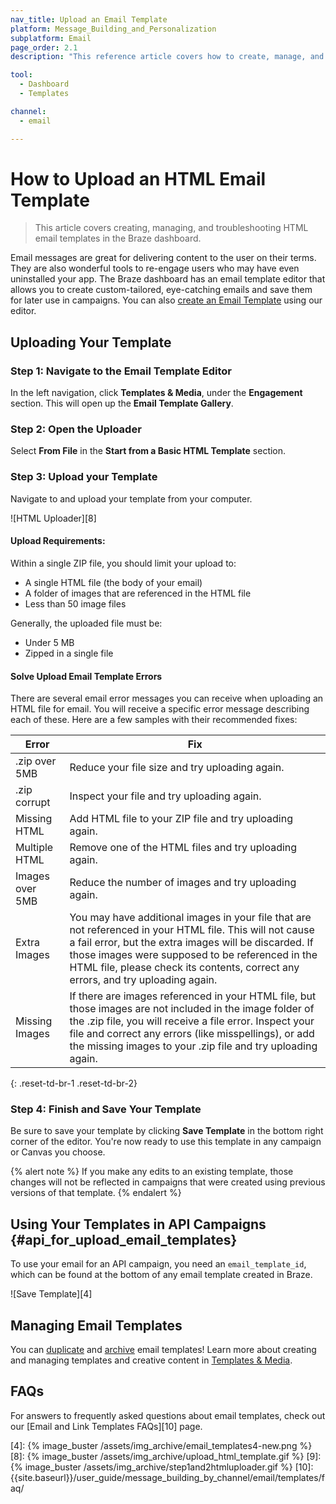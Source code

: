 ```yaml
---
nav_title: Upload an Email Template
platform: Message_Building_and_Personalization
subplatform: Email
page_order: 2.1
description: "This reference article covers how to create, manage, and troubleshoot an HTML email template using the Braze dashboard."

tool:
  - Dashboard
  - Templates

channel:
  - email

---
```


# How to Upload an HTML Email Template

> This article covers creating, managing, and troubleshooting HTML email templates in the Braze dashboard.

Email messages are great for delivering content to the user on their terms. They are also wonderful tools to re-engage users who may have even uninstalled your app. The Braze dashboard has an email template editor that allows you to create custom-tailored, eye-catching emails and save them for later use in campaigns. You can also [create an Email Template]({{site.baseurl}}/user_guide/message_building_by_channel/email/creating_an_email_template/) using our editor.

## Uploading Your Template

### Step 1: Navigate to the Email Template Editor

In the left navigation, click __Templates & Media__, under the __Engagement__ section. This will open up the __Email Template Gallery__.

### Step 2: Open the Uploader

Select **From File** in the **Start from a Basic HTML Template** section.

### Step 3: Upload your Template
Navigate to and upload your template from your computer.

![HTML Uploader][8]

#### Upload Requirements:

Within a single ZIP file, you should limit your upload to:
- A single HTML file (the body of your email)
- A folder of images that are referenced in the HTML file
- Less than 50 image files

Generally, the uploaded file must be:
- Under 5 MB
- Zipped in a single file

#### Solve Upload Email Template Errors
There are several email error messages you can receive when uploading an HTML file for email. You will receive a specific error message describing each of these. Here are a few samples with their recommended fixes:

| Error | Fix |
|---|---|
|.zip over 5MB| Reduce your file size and try uploading again.|
|.zip corrupt| Inspect your file and try uploading again. |
|Missing HTML| Add HTML file to your ZIP file and try uploading again.|
|Multiple HTML| Remove one of the HTML files and try uploading again.|
|Images over 5MB| Reduce the number of images and try uploading again. |
|Extra Images| You may have additional images in your file that are not referenced in your HTML file. This will not cause a fail error, but the extra images will be discarded. If those images were supposed to be referenced in the HTML file, please check its contents, correct any errors, and try uploading again.
|Missing Images| If there are images referenced in your HTML file, but those images are not included in the image folder of the .zip file, you will receive a file error. Inspect your file and correct any errors (like misspellings), or add the missing images to your .zip file and try uploading again.|
{: .reset-td-br-1 .reset-td-br-2}

### Step 4: Finish and Save Your Template

Be sure to save your template by clicking **Save Template** in the bottom right corner of the editor. You're now ready to use this template in any campaign or Canvas you choose.

{% alert note %}
If you make any edits to an existing template, those changes will not be reflected in campaigns that were created using previous versions of that template.
{% endalert %}

## Using Your Templates in API Campaigns {#api_for_upload_email_templates}

To use your email for an API campaign, you need an `email_template_id`, which can be found at the bottom of any email template created in Braze.

![Save Template][4]

## Managing Email Templates

You can [duplicate]({{site.baseurl}}/user_guide/engagement_tools/templates_and_media/duplicate/) and [archive]({{site.baseurl}}/user_guide/engagement_tools/templates_and_media/archive/) email templates! Learn more about creating and managing templates and creative content in [Templates & Media]({{site.baseurl}}/user_guide/engagement_tools/templates_and_media/).

## FAQs

For answers to frequently asked questions about email templates, check out our [Email and Link Templates FAQs][10] page.


[4]: {% image_buster /assets/img_archive/email_templates4-new.png %}
[8]: {% image_buster /assets/img_archive/upload_html_template.gif %}
[9]: {% image_buster /assets/img_archive/step1and2htmluploader.gif %}
[10]: {{site.baseurl}}/user_guide/message_building_by_channel/email/templates/faq/
